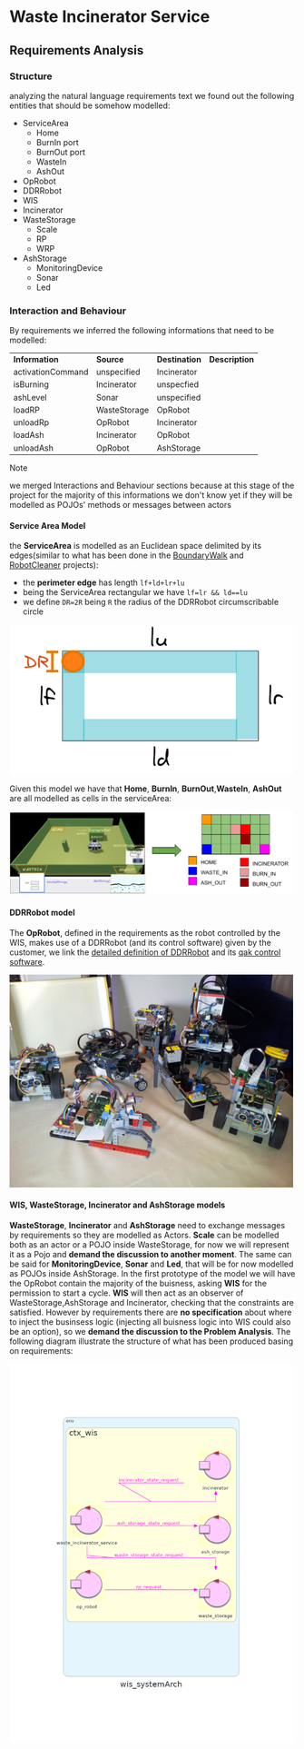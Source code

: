 # Waste Incinerator Service

## Requirements Analysis

### Structure
analyzing the natural language requirements text we found out the following entities that should be somehow modelled:
* ServiceArea
  * Home
  * BurnIn port
  * BurnOut port
  * WasteIn
  * AshOut
* OpRobot
* DDRRobot
* WIS
* Incinerator
* WasteStorage
  * Scale
  * RP
  * WRP
* AshStorage
  * MonitoringDevice
  * Sonar
  * Led

### Interaction and Behaviour
By requirements we inferred the following informations that need to be modelled:

<table>
  <tr>
    <td><b>Information</b></td>
    <td><b>Source</b></td>
    <td><b>Destination</b>
    </td><td><b>Description</b></td>
  </tr>
  <tr>
    <td>activationCommand</td>
    <td>unspecified</td>
    <td>Incinerator</td>
    <td></td>
  </tr>
  <tr>
    <td>isBurning</td>
    <td>Incinerator</td>
    <td>unspecfied</td>
    <td></td>
  </tr>
    <tr>
    <td>ashLevel</td>
    <td>Sonar</td>
    <td>unspecified</td>
    <td></td>
  </tr>
  <tr>
    <td>loadRP</td>
    <td>WasteStorage</td>
    <td>OpRobot</td>
    <td></td>
  </tr>
  <tr>
    <td>unloadRp</td>
    <td>OpRobot</td>
    <td>Incinerator</td>
    <td></td>
  </tr>
  <tr>
    <td>loadAsh</td>
    <td>Incinerator</td>
    <td>OpRobot</td>
    <td></td>
  </tr>
  <tr>
    <td>unloadAsh</td>
    <td>OpRobot</td>
    <td>AshStorage</td>
    <td></td>
  </tr>
</table>

> [!NOTE]
> we merged Interactions and Behaviour sections because at this stage of the project for the majority of this informations we don't know yet if they will be modelled as POJOs' methods or messages between actors

#### Service Area Model
the **ServiceArea** is modelled as an Euclidean space delimited by its edges(similar to what has been done in the [BoundaryWalk](resources/slides/BoundaryWalkProjectDoc.pdf) and [RobotCleaner](resources/slides/RobotCleanerProjectDoc.pdf) projects):

* the **perimeter edge** has length ```lf+ld+lr+lu```
* being the ServiceArea rectangular we have ```lf=lr && ld==lu```
* we define ```DR=2R``` being ```R``` the radius of the DDRRobot    circumscribable circle

<img src="resources/imgs/ServiceAreaModel_01.png" width="500px">

Given this model we have that **Home**, **BurnIn**, **BurnOut**,**WasteIn**, **AshOut** are all modelled as cells in the serviceArea:

<img src="resources/imgs/ServiceAreaModel_02.png" width="500px">

#### DDRRobot model

The **OpRobot**, defined in the requirements as the robot controlled by the WIS, makes use of a DDRRobot (and its control software) given by the customer, we link the [detailed definition of DDRRobot](resources/slides/BasicRobot24ProjectDoc.pdf) and its [qak control software](resources/projects/basicrobot.qak).

<img src="resources/imgs/robotsUnibo.jpg" width="500px">

#### WIS, WasteStorage, Incinerator and AshStorage models
**WasteStorage**, **Incinerator** and **AshStorage** need to exchange messages by requirements so they are modelled as Actors.
**Scale** can be modelled both as an actor or a POJO inside WasteStorage, for now we will represent it as a Pojo and **demand the discussion to another moment**.
The same can be said for **MonitoringDevice**, **Sonar** and **Led**, that will be for now modelled as POJOs inside AshStorage.
In the first prototype of the model we will have the OpRobot contain the majority of the buisness, asking **WIS** for the permission to start a cycle.
**WIS** will then act as an observer of WasteStorage,AshStorage and Incinerator,
checking that the constraints are satisfied.
However by requirements there are **no specification** about where to inject the businsess logic (injecting all buisness logic into WIS could also be an option), so we **demand the discussion to the Problem Analysis**.
The following diagram illustrate the structure of what has been produced basing on requirements:

<img src="resources/imgs/wis_systemarch.png" width="500px">


<!--
Priority
core buisness = Incinerator => probably i'll have to analyze the MonitoringDevice before the raspberry and the Scale
-->

<!--
TODO
## Problem Analysis
### Entities Models

* ServiceArea -> other serviceAreas models
* WIS         -> service (sends/recives messages)
* OpRobot     -> service (given as service)
* DDRRobot    -> service (sends/recives messages)
* Home        -> colections of cells inside the serviceArea
* Incinerator -> actor (sends/receives messages) || pojo
  * BurnIn port
  * BurnOut port
* WasteIn      -> collections of cells || coordinates
* WasteStorage -> context?
  * Scale      -> actor (if sends/recives messages) || pojo (if Scaleinfo is retrieved using a method)
* RP           -> pojo
  * WRP        -> pojo attribute || config param of Scale actor, so that Scale sends the number of RPs, not the weights
* AshOut       -> collections of cells || coordinates
* AshStorage   -> context? (outside service area?)
* MonitoringDevice: -> actor? || context?
  * Sonar      -> actor (sends/receives messages) || pojo
  * Led        -> actor (receives messages) || pojo (is quite simple)
-->